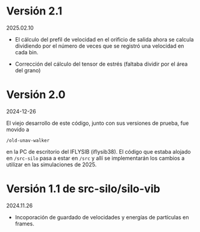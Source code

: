 # Versión 2.1

2025.02.10 

- El cálculo del prefil de velocidad en el orificio de salida ahora se calcula
dividiendo por el número de veces que se registró una velocidad en cada bin.

- Corrección del cálculo del tensor de estrés (faltaba dividir por el área del grano)

# Versión 2.0

2024-12-26 

El viejo desarrollo de este código, junto con sus versiones de prueba, fue movido a 

  `/old-unav-walker`

en la PC de escritorio del IFLYSIB (iflysib38). El código que estaba alojado en 
`/src-silo` pasa a estar en `/src` y allí se implementarán los cambios a utilizar
en las simulaciones de 2025.



# Versión 1.1 de src-silo/silo-vib
2024.11.26

- Incoporación de guardado de velocidades y energías de partículas en frames.
